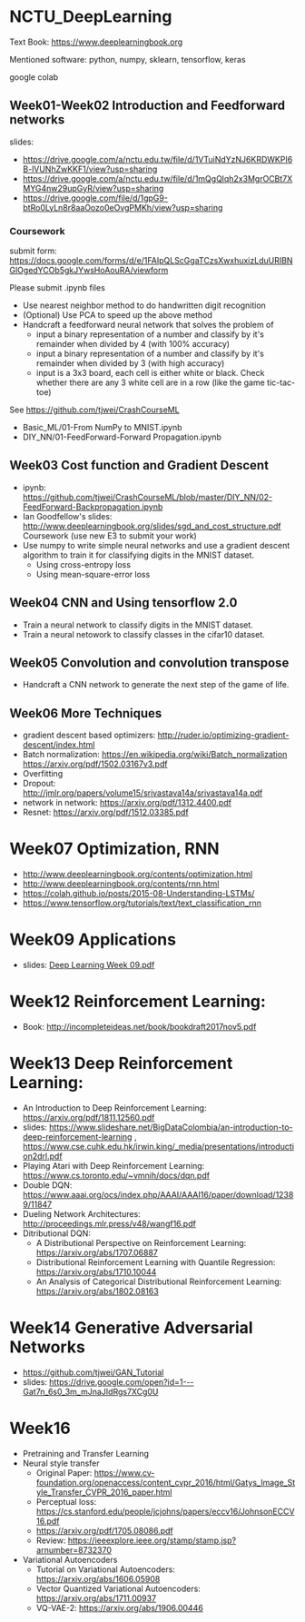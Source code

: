 # NCTU_DeepLearning
Text Book: https://www.deeplearningbook.org

Mentioned software:
python, numpy, sklearn, tensorflow, keras

google colab


## Week01-Week02 Introduction and Feedforward networks
slides: 
* https://drive.google.com/a/nctu.edu.tw/file/d/1VTuiNdYzNJ6KRDWKPI6B-lVUNhZwKKF1/view?usp=sharing
* https://drive.google.com/a/nctu.edu.tw/file/d/1mQgQlqh2x3MgrOCBt7XMYG4nw29upGyR/view?usp=sharing
* https://drive.google.com/file/d/1gpG9-btRo0LyLn8r8aaOozo0eOvgPMKh/view?usp=sharing


### Coursework
 submit form: https://docs.google.com/forms/d/e/1FAIpQLScGgaTCzsXwxhuxizLduURIBNGlOgedYCOb5gkJYwsHoAouRA/viewform
 
 Please submit .ipynb files

* Use nearest neighbor method to do handwritten digit recognition
* (Optional) Use PCA to speed up the above method
* Handcraft a feedforward neural network that solves the problem of
    * input a binary representation of a number and classify by it's remainder when divided by 4 (with 100% accuracy)
    * input a binary representation of a number and classify by it's remainder when divided by 3 (with high accuracy)
    * input is a 3x3 board, each cell is either white or black. Check whether there are any 3 white cell are in a row (like the game tic-tac-toe)


See https://github.com/tjwei/CrashCourseML
* Basic_ML/01-From NumPy to MNIST.ipynb
* DIY_NN/01-FeedForward-Forward Propagation.ipynb



## Week03 Cost function and Gradient Descent
* ipynb: https://github.com/tjwei/CrashCourseML/blob/master/DIY_NN/02-FeedForward-Backpropagation.ipynb
* Ian Goodfellow's slides: http://www.deeplearningbook.org/slides/sgd_and_cost_structure.pdf
Coursework (use new E3 to submit your work)
* Use numpy to write simple neural networks and use a gradient descent algorithm to train it for classifying  digits in the MNIST dataset.
    * Using cross-entropy loss
    * Using mean-square-error loss

## Week04 CNN and Using tensorflow 2.0
* Train a neural network to classify digits in the MNIST dataset.
* Train a neural netowork to classify classes in the cifar10 dataset.

## Week05 Convolution and convolution transpose
* Handcraft a CNN network to generate the next step of the game of life.

## Week06 More Techniques
* gradient descent based optimizers: http://ruder.io/optimizing-gradient-descent/index.html
* Batch normalization: https://en.wikipedia.org/wiki/Batch_normalization   https://arxiv.org/pdf/1502.03167v3.pdf
* Overfitting
* Dropout: http://jmlr.org/papers/volume15/srivastava14a/srivastava14a.pdf
* network in network: https://arxiv.org/pdf/1312.4400.pdf
* Resnet: https://arxiv.org/pdf/1512.03385.pdf

# Week07 Optimization, RNN
* http://www.deeplearningbook.org/contents/optimization.html
* http://www.deeplearningbook.org/contents/rnn.html
* https://colah.github.io/posts/2015-08-Understanding-LSTMs/
* https://www.tensorflow.org/tutorials/text/text_classification_rnn

# Week09 Applications
* slides: [Deep Learning Week 09.pdf](Deep%20Learning%20Week%2009.pdf)


# Week12 Reinforcement Learning:
* Book: http://incompleteideas.net/book/bookdraft2017nov5.pdf
# Week13 Deep Reinforcement Learning:
* An Introduction to Deep Reinforcement Learning: https://arxiv.org/pdf/1811.12560.pdf
* slides: https://www.slideshare.net/BigDataColombia/an-introduction-to-deep-reinforcement-learning ,  https://www.cse.cuhk.edu.hk/irwin.king/_media/presentations/introduction2drl.pdf
* Playing Atari with Deep Reinforcement Learning: https://www.cs.toronto.edu/~vmnih/docs/dqn.pdf
* Double DQN: https://www.aaai.org/ocs/index.php/AAAI/AAAI16/paper/download/12389/11847
* Dueling Network Architectures: http://proceedings.mlr.press/v48/wangf16.pdf
* Ditributional DQN:
    * A Distributional Perspective on Reinforcement Learning: https://arxiv.org/abs/1707.06887
    * Distributional Reinforcement Learning with Quantile Regression: https://arxiv.org/abs/1710.10044
    * An Analysis of Categorical Distributional Reinforcement Learning: https://arxiv.org/abs/1802.08163
 # Week14 Generative Adversarial Networks
* https://github.com/tjwei/GAN_Tutorial
* slides: https://drive.google.com/open?id=1---Gat7n_6s0_3m_mJnaJIdRgs7XCg0U
# Week16
* Pretraining and Transfer Learning
* Neural style transfer
    * Original Paper: https://www.cv-foundation.org/openaccess/content_cvpr_2016/html/Gatys_Image_Style_Transfer_CVPR_2016_paper.html
    * Perceptual loss: https://cs.stanford.edu/people/jcjohns/papers/eccv16/JohnsonECCV16.pdf
    * https://arxiv.org/pdf/1705.08086.pdf
    * Review: https://ieeexplore.ieee.org/stamp/stamp.jsp?arnumber=8732370
* Variational Autoencoders
    * Tutorial on Variational Autoencoders: https://arxiv.org/abs/1606.05908
    * Vector Quantized Variational Autoencoders: https://arxiv.org/abs/1711.00937
    * VQ-VAE-2: https://arxiv.org/abs/1906.00446

